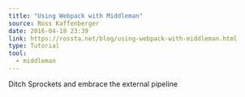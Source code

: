 ```yaml
---
title: "Using Webpack with Middleman"
source: Ross Kaffenberger
date: 2016-04-18 23:39
link: https://rossta.net/blog/using-webpack-with-middleman.html
type: Tutorial
tool:
  - middleman
---
```

Ditch Sprockets and embrace the external pipeline





